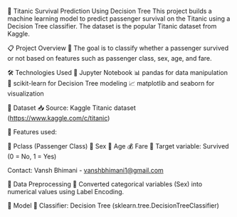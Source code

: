 🚢 Titanic Survival Prediction Using Decision Tree
This project builds a machine learning model to predict passenger survival on the Titanic using a Decision Tree classifier. The dataset is the popular Titanic dataset from Kaggle.

📋 Project Overview
🎯 The goal is to classify whether a passenger survived or not based on features such as passenger class, sex, age, and fare.

🛠️ Technologies Used
📓 Jupyter Notebook
📊 pandas for data manipulation
🤖 scikit-learn for Decision Tree modeling
📈 matplotlib and seaborn for visualization

📂 Dataset
📥 Source: Kaggle Titanic dataset (https://www.kaggle.com/c/titanic)

🔑 Features used:

🎫 Pclass (Passenger Class)
🚻 Sex
🎂 Age
💰 Fare
🎯 Target variable: Survived (0 = No, 1 = Yes)

Contact:
Vansh Bhimani - vanshbhimani1@gmail.com

🧹 Data Preprocessing
🔢 Converted categorical variables (Sex) into numerical values using Label Encoding.

🤖 Model
🌳 Classifier: Decision Tree (sklearn.tree.DecisionTreeClassifier)


